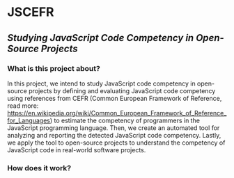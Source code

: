 # **JSCEFR**
## *Studying JavaScript Code Competency in Open-Source Projects*

### What is this project about?

In this project, we intend to study JavaScript code competency in open-source projects by defining and evaluating JavaScript code competency using references from CEFR (Common European Framework of Reference, read more: https://en.wikipedia.org/wiki/Common_European_Framework_of_Reference_for_Languages) to estimate the competency of programmers in the JavaScript programming language. Then, we create an automated tool for analyzing and reporting the detected JavaScript code competency. Lastly, we apply the tool to open-source projects to understand the competency of JavaScript code in real-world software projects.

### How does it work?
